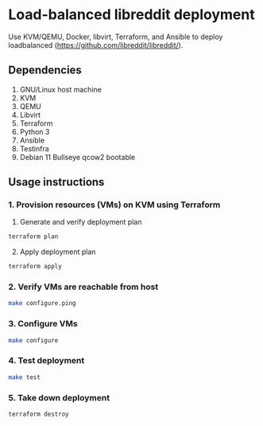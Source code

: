 # Load-balanced libreddit deployment

Use KVM/QEMU, Docker, libvirt, Terraform, and Ansible to deploy
loadbalanced (https://github.com/libreddit/libreddit/).

## Dependencies

1. GNU/Linux host machine
2. KVM
3. QEMU
4. Libvirt
5. Terraform
6. Python 3
7. Ansible
8. Testinfra
9. Debian 11 Bullseye qcow2 bootable

## Usage instructions

### 1. Provision resources (VMs) on KVM using Terraform

1. Generate and verify deployment plan

```bash
terraform plan 
```

2. Apply deployment plan

```bash
terraform apply 
```

### 2. Verify VMs are reachable from host

```bash
make configure.ping
```

### 3. Configure VMs

```bash
make configure
```

### 4. Test deployment

```bash
make test
```

### 5. Take down deployment

```bash
terraform destroy
```


